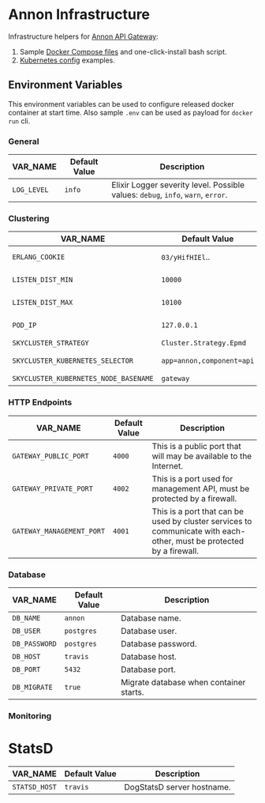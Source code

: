 # Annon Infrastructure

Infrastructure helpers for [Annon API Gateway](http://docs.annon.apiary.io/):

1. Sample [Docker Compose files](/docker-compose) and one-click-install bash script.
2. [Kubernetes config](/kubernetes) examples.

## Environment Variables

This environment variables can be used to configure released docker container at start time.
Also sample `.env` can be used as payload for `docker run` cli.

### General

| VAR_NAME      | Default Value           | Description |
| ------------- | ----------------------- | ----------- |
| `LOG_LEVEL`   | `info` | Elixir Logger severity level. Possible values: `debug`, `info`, `warn`, `error`. |

### Clustering

| VAR_NAME          | Default Value           | Description |
| ----------------- | ----------------------- | ----------- |
| `ERLANG_COOKIE`   | `03/yHifHIEl`..         | Erlang [distribution cookie](http://erlang.org/doc/reference_manual/ |
| `LISTEN_DIST_MIN` | `10000`                 | Start of Erlang's port range to connect between nodes. |
| `LISTEN_DIST_MAX` | `10100`                 | End of Erlang's port range to connect between nodes. |
| `POD_IP`          | `127.0.0.1`             | Node IP address. (Should be correct for clustering to work.) |
| `SKYCLUSTER_STRATEGY`                 | `Cluster.Strategy.Epmd`   | Which strategy to use? |
| `SKYCLUSTER_KUBERNETES_SELECTOR`      | `app=annon,component=api` | How to select gateway pods in kubernetes |
| `SKYCLUSTER_KUBERNETES_NODE_BASENAME` | `gateway`                 | Name of a Annon's deployment |

### HTTP Endpoints

| VAR_NAME                  | Default Value | Description |
| ------------------------- | ------------- | ----------- |
| `GATEWAY_PUBLIC_PORT`     | `4000`        | This is a public port that will may be available to the Internet. |
| `GATEWAY_PRIVATE_PORT`    | `4002`        | This is a port used for management API, must be protected by a firewall. |
| `GATEWAY_MANAGEMENT_PORT` | `4001`        | This is a port that can be used by cluster services to communicate with each-other, must be protected by a firewall. |

### Database

| VAR_NAME      | Default Value | Description |
| ------------- | ------------- | ----------- |
| `DB_NAME`     | `annon`       | Database name. |
| `DB_USER`     | `postgres`    | Database user. |
| `DB_PASSWORD` | `postgres`    | Database password. |
| `DB_HOST`     | `travis`      | Database host. |
| `DB_PORT`     | `5432`        | Database port. |
| `DB_MIGRATE`  | `true`        | Migrate database when container starts. |

### Monitoring

# StatsD
| VAR_NAME      | Default Value | Description |
| ------------- | ------------- | ----------- |
| `STATSD_HOST` | `travis`      | DogStatsD server hostname. |
